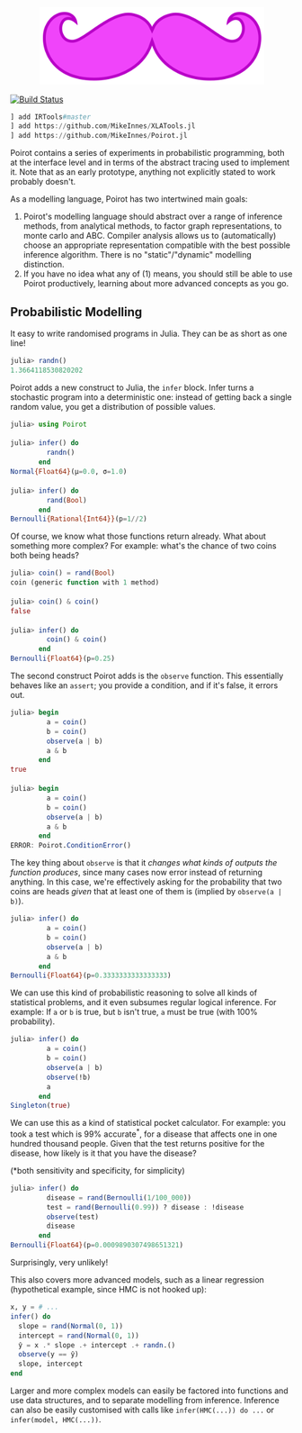 <p align="center">
<img width="400px" src="https://raw.githubusercontent.com/FluxML/fluxml.github.io/master/poirot.png"/>
</p>

[![Build Status](https://travis-ci.org/MikeInnes/Poirot.jl.svg?branch=master)](https://travis-ci.org/MikeInnes/Poirot.jl)

```julia
] add IRTools#master
] add https://github.com/MikeInnes/XLATools.jl
] add https://github.com/MikeInnes/Poirot.jl
```

Poirot contains a series of experiments in probabilistic programming, both at the interface level and in terms of the abstract tracing used to implement it. Note that as an early prototype, anything not explicitly stated to work probably doesn't.

As a modelling language, Poirot has two intertwined main goals:

1. Poirot's modelling language should abstract over a range of inference methods, from analytical methods, to factor graph representations, to monte carlo and ABC. Compiler analysis allows us to (automatically) choose an appropriate representation compatible with the best possible inference algorithm. There is no "static"/"dynamic" modelling distinction.
2. If you have no idea what any of (1) means, you should still be able to use Poirot productively, learning about more advanced concepts as you go.

## Probabilistic Modelling

It easy to write randomised programs in Julia. They can be as short as one line!

```julia
julia> randn()
1.3664118530820202
```

Poirot adds a new construct to Julia, the `infer` block. Infer turns a stochastic program into a deterministic one: instead of getting back a single random value, you get a distribution of possible values.

```julia
julia> using Poirot

julia> infer() do
         randn()
       end
Normal{Float64}(μ=0.0, σ=1.0)

julia> infer() do
         rand(Bool)
       end
Bernoulli{Rational{Int64}}(p=1//2)
```

Of course, we know what those functions return already. What about something more complex? For example: what's the chance of two coins both being heads?

```julia
julia> coin() = rand(Bool)
coin (generic function with 1 method)

julia> coin() & coin()
false

julia> infer() do
         coin() & coin()
       end
Bernoulli{Float64}(p=0.25)
```

The second construct Poirot adds is the `observe` function. This essentially behaves like an `assert`; you provide a condition, and if it's false, it errors out.

```julia
julia> begin
         a = coin()
         b = coin()
         observe(a | b)
         a & b
       end
true

julia> begin
         a = coin()
         b = coin()
         observe(a | b)
         a & b
       end
ERROR: Poirot.ConditionError()
```

The key thing about `observe` is that it _changes what kinds of outputs the function produces_, since many cases now error instead of returning anything. In this case, we're effectively asking for the probability that two coins are heads _given_ that at least one of them is (implied by `observe(a | b)`).

```julia
julia> infer() do
         a = coin()
         b = coin()
         observe(a | b)
         a & b
       end
Bernoulli{Float64}(p=0.3333333333333333)
```

We can use this kind of probabilistic reasoning to solve all kinds of statistical problems, and it even subsumes regular logical inference. For example: If `a` or `b` is true, but `b` isn't true, `a` must be true (with 100% probability).

```julia
julia> infer() do
         a = coin()
         b = coin()
         observe(a | b)
         observe(!b)
         a
       end
Singleton(true)
```

We can use this as a kind of statistical pocket calculator. For example: you took a test which is 99% accurate<sup>\*</sup>, for a disease that affects one in one hundred thousand people. Given that the test returns positive for the disease, how likely is it that you have the disease?

(\*both sensitivity and specificity, for simplicity)

```julia
julia> infer() do
         disease = rand(Bernoulli(1/100_000))
         test = rand(Bernoulli(0.99)) ? disease : !disease
         observe(test)
         disease
       end
Bernoulli{Float64}(p=0.0009890307498651321)
```

Surprisingly, very unlikely!

This also covers more advanced models, such as a linear regression (hypothetical example, since HMC is not hooked up):

```julia
x, y = # ...
infer() do
  slope = rand(Normal(0, 1))
  intercept = rand(Normal(0, 1))
  ŷ = x .* slope .+ intercept .+ randn.()
  observe(y == ŷ)
  slope, intercept
end
```

Larger and more complex models can easily be factored into functions and use data structures, and to separate modelling from inference. Inference can also be easily customised with calls like `infer(HMC(...)) do ...` or `infer(model, HMC(...))`.
